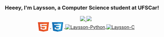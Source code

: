 ### Heeey, I'm Laysson, a Computer Science student at UFSCar!

<!--
**layssonsantos/layssonsantos** is a ✨ _special_ ✨ repository because its `README.md` (this file) appears on your GitHub profile.

Here are some ideas to get you started:

- 🌱 I’m currently learning C, Python, HTML and CSS
- 😄 Pronouns: him/his
--> <div align="center">
  <a href="https://github.com/layssonsantos">
  <img height="180em" src="https://github-readme-stats.vercel.app/api?username=layssonsantos&show_icons=true&theme=dracula&include_all_commits=true&count_private=true"/>
  <img height="180em" src="https://github-readme-stats.vercel.app/api/top-langs/?username=layssonsantos&layout=compact&langs_count=7&theme=radical"/>
    </div>
  
  <div align="center">
    <img align="center" alt="Laysson-HTML" height="30" width="40" src="https://raw.githubusercontent.com/devicons/devicon/master/icons/html5/html5-original.svg">
    <img align="center" alt="Laysson-CSS" height="30" width="40" src="https://raw.githubusercontent.com/devicons/devicon/master/icons/css3/css3-original.svg">
    <img align="center" alt="Laysson-Python" height="30" width="40" src="https://cdn.jsdelivr.net/gh/devicons/devicon/icons/python/python-original.svg">
    <img align="center" alt="Laysson-C" height="30" width"40" src="https://cdn.jsdelivr.net/gh/devicons/devicon/icons/c/c-original.svg"
  </div>
  
    


